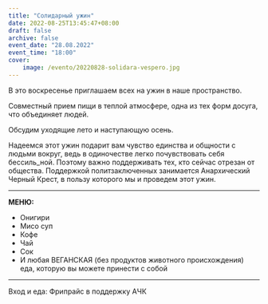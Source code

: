 ```yaml
---
title: "Солидарный ужин"
date: 2022-08-25T13:45:47+08:00
draft: false
archive: false
event_date: "28.08.2022"
event_time: "18:00"
cover: 
    image: /evento/20220828-solidara-vespero.jpg
---
```


В это воскресенье приглашаем всех на ужин в наше пространство.

Совместный прием пищи в теплой атмосфере, одна из тех форм досуга, что объединяет людей.

Обсудим уходящие лето и наступающую осень.

Надеемся этот ужин подарит вам чувство единства и общности с людьми вокруг, ведь в одиночестве легко почувствовать себя бессиль_ной. Поэтому важно поддерживать тех, кто сейчас отрезан от общества. Поддержкой политзаключенных занимается Анархический Черный Крест, в пользу которого мы и проведем этот ужин.

---

**МЕНЮ:**

* Онигири
* Мисо суп
* Кофе
* Чай
* Сок
* И любая ВЕГАНСКАЯ (без продуктов животного происхождения) еда, которую вы можете принести с собой
---
Вход и еда: Фрипрайс в поддержку АЧК
